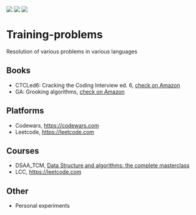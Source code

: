 <p style="text-align: left">
<img src="https://img.shields.io/badge/problems-9-grey" />
<img src="https://img.shields.io/badge/solutions-17-grey" />
<img src="https://img.shields.io/badge/languages-3-grey" />
</p>

# Training-problems

Resolution of various problems in various languages

## Books

* CTCLed6: Cracking the Coding Interview ed. 6, <a href="https://www.amazon.com/Cracking-Coding-Interview-Programming-Questions/dp/0984782850">check on Amazon</a>
* GA: Grooking algorithms, <a href="https://www.amazon.com/Grokking-Algorithms-illustrated-programmers-curious/dp/1617292230/ref=pd_bxgy_img_3/146-4827180-2399747?_encoding=UTF8&pd_rd_i=1617292230&pd_rd_r=71f11629-f75a-429b-9759-2d7cc01476eb&pd_rd_w=QtGxe&pd_rd_wg=7MNgP&pf_rd_p=f325d01c-4658-4593-be83-3e12ca663f0e&pf_rd_r=8RZPFJ44V9B6GX5EEP94&psc=1&refRID=8RZPFJ44V9B6GX5EEP94">check on Amazon</a>

## Platforms

* Codewars, https://codewars.com
* Leetcode, https://leetcode.com

## Courses

* DSAA_TCM, <a href="https://www.packtpub.com/product/data-structures-and-algorithms-the-complete-masterclass-video/9781801078504">Data Structure and algorithms: the complete masterclass</a>
* LCC, https://leetcode.com

## Other

* Personal experiments
